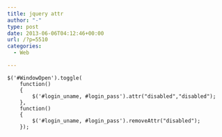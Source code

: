 ```yaml
---
title: jquery attr
author: "-"
type: post
date: 2013-06-06T04:12:46+00:00
url: /?p=5510
categories:
  - Web

---
```

    $('#WindowOpen').toggle(
        function()
        {
            $('#login_uname, #login_pass').attr("disabled","disabled");
        },
        function()
        {
            $('#login_uname, #login_pass').removeAttr("disabled");
        });